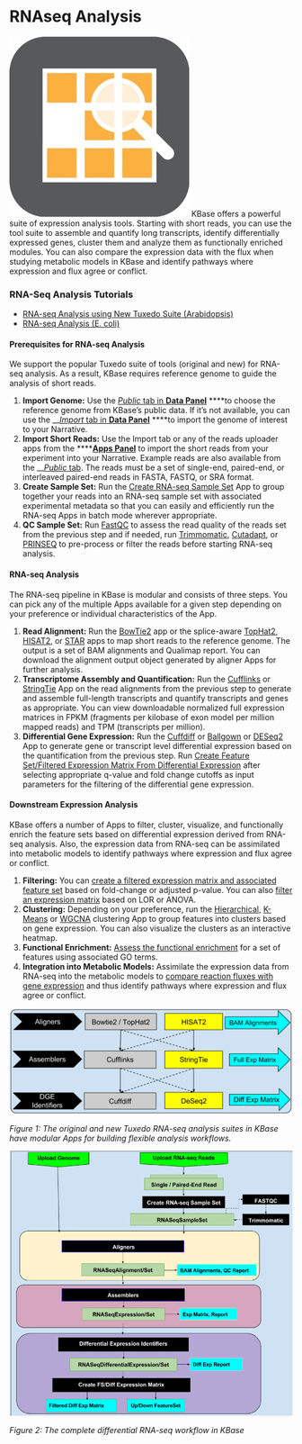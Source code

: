 # RNAseq Analysis

![](../../.gitbook/assets/expression-1.jpg) KBase offers a powerful suite of expression analysis tools. Starting with short reads, you can use the tool suite to assemble and quantify long transcripts, identify differentially expressed genes, cluster them and analyze them as functionally enriched modules. You can also compare the expression data with the flux when studying metabolic models in KBase and identify pathways where expression and flux agree or conflict.

### **RNA-Seq Analysis Tutorials**

* [RNA-seq Analysis using New Tuxedo Suite \(Arabidopsis\)](https://narrative.kbase.us/narrative/ws.19391.obj.1)
* [RNA-seq Analysis \(E. coli\)](https://narrative.kbase.us/narrative/ws.50093.obj.1)

#### Prerequisites for RNA-seq Analysis

We support the popular Tuxedo suite of tools \(original and new\) for RNA-seq analysis. As a result, KBase requires reference genome to guide the analysis of short reads. 

1. **Import Genome:** Use the [_Public_ tab in **Data Panel**](../../getting-started/narrative-user-guide/add-data-to-your-narrative.md) ****to choose the reference genome from KBase’s public data. If it’s not available, you can use the __[_Import_ tab in **Data Panel**](../../getting-started/narrative-user-guide/add-data-to-your-narrative.md) ****to import the genome of interest to your Narrative.
2. **Import Short Reads:** Use the Import tab or any of the reads uploader apps from the ****[**Apps Panel**](../../getting-started/narrative-user-guide/browse-kbase-analysis-tools.md) to import the short reads from your experiment into your Narrative. Example reads are also available from the __[_Public_ tab](../../getting-started/narrative-user-guide/add-data-to-your-narrative.md). The reads must be a set of single-end, paired-end, or interleaved paired-end reads in FASTA, FASTQ, or SRA format.
3. **Create Sample Set:** Run the [Create RNA-seq Sample Set](https://narrative.kbase.us/#catalog/apps/KBaseRNASeq/describe_rnaseq_experiment/release) App to group together your reads into an RNA-seq sample set with associated experimental metadata so that you can easily and efficiently run the RNA-seq Apps in batch mode wherever appropriate.
4. **QC Sample Set:** Run [FastQC](https://narrative.kbase.us/#appcatalog/app/kb_fastqc/runFastQC/release) to assess the read quality of the reads set from the previous step and if needed, run [Trimmomatic](https://narrative.kbase.us/#appcatalog/app/kb_trimmomatic/run_trimmomatic/release), [Cutadapt](https://narrative.kbase.us/#appcatalog/app/kb_cutadapt/remove_adapters/release), or [PRINSEQ](https://narrative.kbase.us/#appcatalog/app/kb_PRINSEQ/execReadLibraryPRINSEQ/release) to pre-process or filter the reads before starting RNA-seq analysis.

#### RNA-seq Analysis

The RNA-seq pipeline in KBase is modular and consists of three steps. You can pick any of the multiple Apps available for a given step depending on your preference or individual characteristics of the App.

1. **Read Alignment:** Run the [BowTie2](https://narrative.kbase.us/#appcatalog/app/kb_Bowtie2/align_reads_using_bowtie2/release) app or the splice-aware [TopHat2](https://narrative.kbase.us/#catalog/apps/kb_tophat2/align_reads_using_tophat2/release), [HISAT2](https://narrative.kbase.us/#catalog/apps/kb_hisat2/align_reads_using_hisat2/release), or [STAR](https://narrative.kbase.us/#catalog/apps/STAR/align_reads_using_STAR/beta) apps to map short reads to the reference genome. The output is a set of BAM alignments and Qualimap report. You can download the alignment output object generated by aligner Apps for further analysis.
2. **Transcriptome Assembly and Quantification:** Run the [Cufflinks](https://narrative.kbase.us/#catalog/apps/kb_cufflinks/assemble_transcripts_using_cufflinks/release) or [StringTie](https://narrative.kbase.us/#catalog/apps/kb_stringtie/run_stringtie/release) App on the read alignments from the previous step to generate and assemble full-length transcripts and quantify transcripts and genes as appropriate. You can view downloadable normalized full expression matrices in FPKM \(fragments per kilobase of exon model per million mapped reads\) and TPM \(transcripts per million\).
3. **Differential Gene Expression:** Run the [Cuffdiff](https://narrative.kbase.us/#catalog/apps/kb_cufflinks/run_Cuffdiff/release) or [Ballgown](https://narrative.kbase.us/#catalog/apps/kb_ballgown/run_ballgown_app/release) or [DESeq2](https://narrative.kbase.us/#catalog/apps/kb_deseq/run_DESeq2/release) App to generate gene or transcript level differential expression based on the quantification from the previous step. Run [Create Feature Set/Filtered Expression Matrix From Differential Expression](https://narrative.kbase.us/#appcatalog/app/FeatureSetUtils/upload_featureset_from_diff_expr/release) after selecting appropriate q-value and fold change cutoffs as input parameters for the filtering of the differential gene expression.

#### Downstream Expression Analysis

KBase offers a number of Apps to filter, cluster, visualize, and functionally enrich the feature sets based on differential expression derived from RNA-seq analysis. Also, the expression data from RNA-seq can be assimilated into metabolic models to identify pathways where expression and flux agree or conflict.

1. **Filtering:** You can [create a filtered expression matrix and associated feature set](https://narrative.kbase.us/#catalog/apps/FeatureSetUtils/upload_featureset_from_diff_expr/release) based on fold-change or adjusted p-value. You can also [filter an expression matrix](https://narrative.kbase.us/#catalog/apps/CoExpression/expression_toolkit_filter_expression/release) based on LOR or ANOVA.
2. **Clustering:** Depending on your preference, run the [Hierarchical](https://narrative.kbase.us/#catalog/apps/KBaseFeatureValues/expression_toolkit_cluster_hierarchical/release), [K-Means](https://narrative.kbase.us/#catalog/apps/KBaseFeatureValues/expression_toolkit_cluster_k_means/release) or [WGCNA](https://narrative.kbase.us/#catalog/apps/CoExpression/expression_toolkit_cluster_WGCNA/release) clustering App to group features into clusters based on gene expression. You can also visualize the clusters as an interactive heatmap.
3. **Functional Enrichment:** [Assess the functional enrichment](https://narrative.kbase.us/#appcatalog/app/kb_functional_enrichment_1/functional_enrichment_go_term/release) for a set of features using associated GO terms.
4. **Integration into Metabolic Models:** Assimilate the expression data from RNA-seq into the metabolic models to [compare reaction fluxes with gene expression](https://narrative.kbase.us/#appcatalog/app/fba_tools/compare_flux_with_expression) and thus identify pathways where expression and flux agree or conflict.

[![](../../.gitbook/assets/transcriptomics1.png)](https://kbase.us/wp-content/uploads/2019/02/transcriptomics1.png)

_Figure 1: The original and new Tuxedo RNA-seq analysis suites in KBase have modular Apps for building flexible analysis workflows._

[![](../../.gitbook/assets/transcriptomics2.png)](https://kbase.us/wp-content/uploads/2019/02/transcriptomics2.png)

_Figure 2: The complete differential RNA-seq workflow in KBase_

